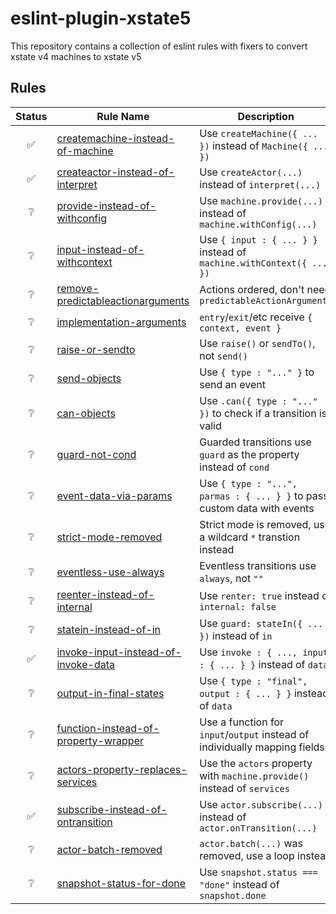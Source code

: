 # eslint-plugin-xstate5

This repository contains a collection of eslint rules with fixers to convert xstate v4 machines to xstate v5

## Rules

| Status | Rule Name | Description |
| :----: | --------- | ----------- |
| ✅ | [createmachine-instead-of-machine](https://stately.ai/docs/migration#use-createmachine-not-machine) | Use `createMachine({ ... })` instead of `Machine({ ... })` |
| ✅ | [createactor-instead-of-interpret](https://stately.ai/docs/migration#use-createactor-not-interpret) | Use `createActor(...)` instead of `interpret(...)` |
| ❔ | [provide-instead-of-withconfig](https://stately.ai/docs/migration#use-machineprovide-not-machinewithconfig) | Use `machine.provide(...)` instead of `machine.withConfig(...)` |
| ❔ | [input-instead-of-withcontext](https://stately.ai/docs/migration#set-context-with-input-not-machinewithcontext) | Use `{ input : { ... } }` instead of `machine.withContext({ ... })` |
| ❔ | [remove-predictableactionarguments](https://stately.ai/docs/migration#actions-ordered-by-default-predictableactionarguments-no-longer-needed) | Actions ordered, don't need `predictableActionArguments` |
| ❔ | [implementation-arguments](https://stately.ai/docs/migration#implementation-functions-receive-a-single-argument) | `entry`/`exit`/etc receive `{ context, event }` |
| ❔ | [raise-or-sendto](https://stately.ai/docs/migration#use-either-raise-or-sendto-not-send) | Use `raise()` or `sendTo()`, not `send()` |
| ❔ | [send-objects](https://stately.ai/docs/migration#actorsend-no-longer-accepts-string-types) | Use `{ type : "..." }` to send an event |
| ❔ | [can-objects](https://stately.ai/docs/migration#statecan-no-longer-accepts-string-types) | Use `.can({ type : "..." })` to check if a transition is valid |
| ❔ | [guard-not-cond](https://stately.ai/docs/migration#guarded-transitions-use-guard-not-cond) | Guarded transitions use `guard` as the property instead of `cond` |
| ❔ | [event-data-via-params](https://stately.ai/docs/migration#use-params-to-pass-custom-event-data) | Use `{ type : "...", parmas : { ... } }` to pass custom data with events |
| ❔ | [strict-mode-removed](https://stately.ai/docs/migration#use-wildcard--transitions-not-strict-mode) | Strict mode is removed, use a wildcard `*` transtion instead |
| ❔ | [eventless-use-always](https://stately.ai/docs/migration#use-explicit-eventless-always-transitions) | Eventless transitions use `always`, not `""` |
| ❔ | [reenter-instead-of-internal](https://stately.ai/docs/migration#use-reenter-true-not-internal-false) | Use `renter: true` instead of `internal: false` |
| ❔ | [statein-instead-of-in](https://stately.ai/docs/migration#use-statein-to-validate-state-transitions-not-in) | Use `guard: stateIn({ ... })` instead of `in` |
| ✅ | [invoke-input-instead-of-invoke-data](https://stately.ai/docs/migration#use-invokeinput-instead-of-invokedata) | Use `invoke : { ..., input : { ... } }` instead of `data` |
| ❔ | [output-in-final-states](https://stately.ai/docs/migration#use-output-in-final-states-instead-of-data) | Use `{ type : "final", output : { ... } }` instead of `data` |
| ❔ | [function-instead-of-property-wrapper](https://stately.ai/docs/migration#dont-use-property-mappers-in-input-or-output) | Use a function for `input`/`output` instead of individually mapping fields |
| ❔ | [actors-property-replaces-services](https://stately.ai/docs/migration#use-actors-property-on-options-object-instead-of-services) | Use the `actors` property with `machine.provide()` instead of `services` |
| ✅ | [subscribe-instead-of-ontransition](https://stately.ai/docs/migration#use-subscribe-for-changes-not-ontransition) | Use `actor.subscribe(...)` instead of `actor.onTransition(...)` |
| ❔ | [actor-batch-removed](https://stately.ai/docs/migration#loop-over-events-instead-of-using-actorbatch) | `actor.batch(...)` was removed, use a loop instead |
| ❔ | [snapshot-status-for-done](https://stately.ai/docs/migration#use-snapshotstatus--done-instead-of-snapshotdone) | Use `snapshot.status === "done"` instead of `snapshot.done` |
